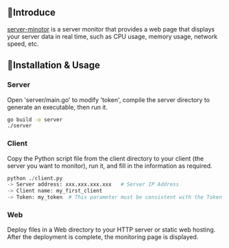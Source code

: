 ## 👻Introduce

[server-minotor](/) is a server monitor that provides a web page that displays your server data in real time, such as CPU usage, memory usage, network speed, etc.  

## 🎉Installation & Usage

### Server

Open 'server/main.go' to modify 'token', compile the server directory to generate an executable, then run it.  

```bash
go build -o server
./server
```

### Client

Copy the Python script file from the client directory to your client (the server you want to monitor), run it, and fill in the information as required. 

```py
python ./client.py
-> Server address: xxx.xxx.xxx.xxx   # Server IP Address
-> Client name: my_first_client
-> Token: my_token  # This parameter must be consistent with the Token configured on the server.
```

### Web

Deploy files in a Web directory to your HTTP server or static web hosting. After the deployment is complete, the monitoring page is displayed.  